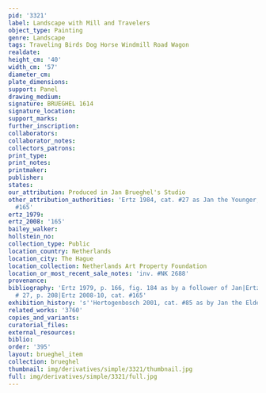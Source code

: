 ```yaml
---
pid: '3321'
label: Landscape with Mill and Travelers
object_type: Painting
genre: Landscape
tags: Traveling Birds Dog Horse Windmill Road Wagon
realdate: 
height_cm: '40'
width_cm: '57'
diameter_cm: 
plate_dimensions: 
support: Panel
drawing_medium: 
signature: BRUEGHEL 1614
signature_location: 
support_marks: 
further_inscription: 
collaborators: 
collaborator_notes: 
collectors_patrons: 
print_type: 
print_notes: 
printmaker: 
publisher: 
states: 
our_attribution: Produced in Jan Brueghel's Studio
other_attribution_authorities: 'Ertz 1984, cat. #27 as Jan the Younger, Ertz 2008-10,
  #165'
ertz_1979: 
ertz_2008: '165'
bailey_walker: 
hollstein_no: 
collection_type: Public
location_country: Netherlands
location_city: The Hague
location_collection: Netherlands Art Property Foundation
location_or_most_recent_sale_notes: 'inv. #NK 2688'
provenance: 
bibliography: 'Ertz 1979, p. 166, fig. 184 as by a follower of Jan|Ertz 1984, cat.
  # 27, p. 208|Ertz 2008-10, cat. #165'
exhibition_history: 's''Hertogenbosch 2001, cat. #85 as by Jan the Elder'
related_works: '3760'
copies_and_variants: 
curatorial_files: 
external_resources: 
biblio: 
order: '395'
layout: brueghel_item
collection: brueghel
thumbnail: img/derivatives/simple/3321/thumbnail.jpg
full: img/derivatives/simple/3321/full.jpg
---
```

